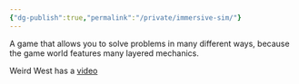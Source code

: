 ```yaml
---
{"dg-publish":true,"permalink":"/private/immersive-sim/"}
---
```


A game that allows you to solve problems in many different ways, because the game world features many layered mechanics.

Weird West has a [video](https://youtu.be/f0za4n1siFg?t=1013) 